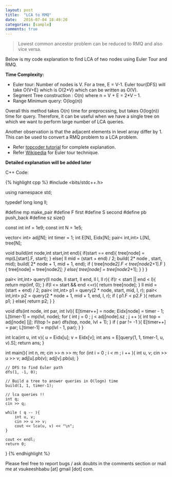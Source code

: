```yaml
---
layout: post
title:  "LCA to RMQ"
date:   2016-07-04 18:49:20
categories: [sample]
comments: true
---
```



> Lowest common ancestor problem can be reduced to RMQ and also vice versa.

Below is my code explanation to find LCA of two nodes using Euler Tour and RMQ.

**Time Complexity:**

- Euler tour: Number of nodes is V. For a tree, E = V-1. Euler tour(DFS) will take O(V+E) which is O(2*V) which can be written as O(V).
- Segment Tree construction : O(n) where n = V + E = 2*V – 1.
- Range Minimum query: O(log(n))

Overall this method takes O(n) time for preprocssing, but takes O(log(n)) time for query. Therefore, it can be useful when we have a single tree on which we want to perform large number of LCA queries.

Another observation is that the adjacent elements in level array differ by 1. This can be used to convert a RMQ problem to a LCA problem.

- Refer [topcoder tutorial](https://www.topcoder.com/community/data-science/data-science-tutorials/range-minimum-query-and-lowest-common-ancestor/#Reduction%20from%20LCA%20to%20RMQ) for complete explanation.
- Refer [Wikipedia](https://en.wikipedia.org/wiki/Euler_tour_technique) for Euler tour technique.

**Detailed explanation will be added later**


C++ Code:


{% highlight cpp %}
#include <bits/stdc++.h>

using namespace std;

typedef long long ll;

#define mp make_pair
#define F first
#define S second
#define pb push_back
#define sz size()

const int inf = 1e9;
const int N = 1e5;

vector< int> adj[N];
int timer = 1; 
int E[N], Eidx[N];
pair< int,int> L[N], tree[N];

void build(int node,int start,int end){
	if(start == end){
		tree[node] = mp(L[start].F, start);
	}
	else{
		ll mid = (start + end) / 2;
		build( 2* node , start, mid);
		build( 2* node + 1, mid + 1, end);
		if ( tree[node*2].F < tree[node*2+1].F ){
			tree[node] = tree[node*2];
		}
		else{
			tree[node] = tree[node*2+1];
		}
	}
}

pair< int,int> query(ll node, ll start, ll end, ll l, ll r){
	if(r < start || end < l){
		return mp(inf, 0);
	}
	if(l <= start && end <=r){
		return tree[node];
	}
	ll mid = (start + end) / 2;
	pair< int,int> p1 = query(2 * node, start, mid, l, r);
	pair< int,int> p2 = query(2 * node + 1, mid + 1, end, l, r);
	if ( p1.F < p2.F ){
		return p1;
	}
	else{
		return p2;
	}
}

void dfs(int node, int par, int lvl){
	E[timer++] = node;
	Eidx[node] = timer - 1; 
	L[timer-1] = mp(lvl, node);
	for ( int j = 0 ; j < adj[node].sz ; j ++ ){
		int top = adj[node] [j];
		if(top != par)
			dfs(top, node, lvl + 1);
	}
	if ( par != -1 ){
		E[timer++] = par;
		L[timer-1] = mp(lvl - 1, par);
	}
}

int lca(int u, int v){
	u = Eidx[u];
	v = Eidx[v];
	int ans = E[query(1, 1, timer-1, u, v).S];
	return ans;
}

int main(){
	int n, m;
	cin >> n >> m;
	for (int i = 0 ; i < m ; i ++ ){
		int u, v;
		cin >> u >> v;
		adj[u].pb(v);
		adj[v].pb(u);
	}

	// DFS to find Euler path
	dfs(1, -1, 0);

	// Build a tree to answer queries in O(logn) time
	build(1, 1, timer-1);

	// lca queries !!
	int q;
	cin >> q;
	
	while ( q -- ){
		int u, v;
		cin >> u >> v;
		cout << lca(u, v) << "\n";
	}
	
	cout << endl;
	return 0;
}
{% endhighlight %}


Please feel free to report bugs / ask doubts in the comments section or mail me at vsukeeshbabu [at] gmail [dot] com.
